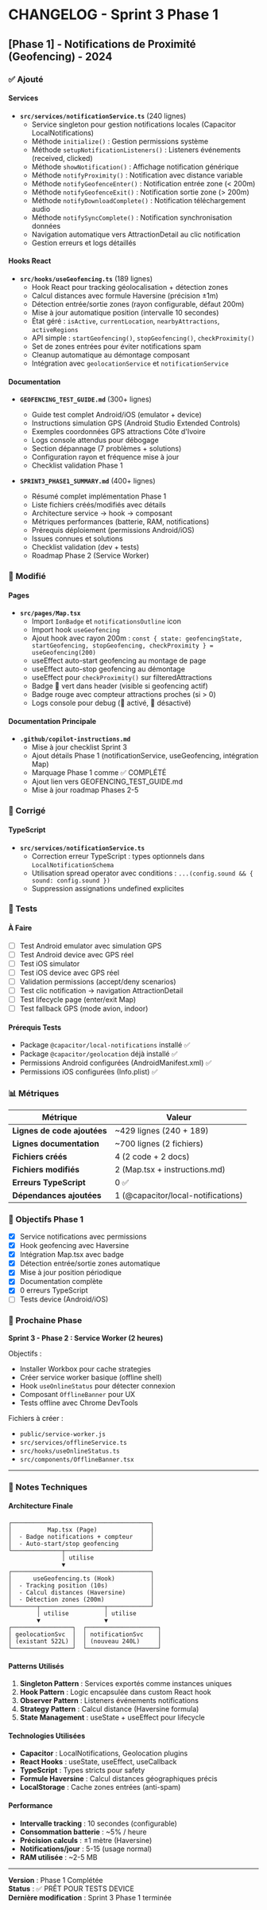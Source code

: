 # CHANGELOG - Sprint 3 Phase 1

## [Phase 1] - Notifications de Proximité (Geofencing) - 2024

### ✅ Ajouté

#### Services
- **`src/services/notificationService.ts`** (240 lignes)
  - Service singleton pour gestion notifications locales (Capacitor LocalNotifications)
  - Méthode `initialize()` : Gestion permissions système
  - Méthode `setupNotificationListeners()` : Listeners événements (received, clicked)
  - Méthode `showNotification()` : Affichage notification générique
  - Méthode `notifyProximity()` : Notification avec distance variable
  - Méthode `notifyGeofenceEnter()` : Notification entrée zone (< 200m)
  - Méthode `notifyGeofenceExit()` : Notification sortie zone (> 200m)
  - Méthode `notifyDownloadComplete()` : Notification téléchargement audio
  - Méthode `notifySyncComplete()` : Notification synchronisation données
  - Navigation automatique vers AttractionDetail au clic notification
  - Gestion erreurs et logs détaillés

#### Hooks React
- **`src/hooks/useGeofencing.ts`** (189 lignes)
  - Hook React pour tracking géolocalisation + détection zones
  - Calcul distances avec formule Haversine (précision ±1m)
  - Détection entrée/sortie zones (rayon configurable, défaut 200m)
  - Mise à jour automatique position (intervalle 10 secondes)
  - État géré : `isActive`, `currentLocation`, `nearbyAttractions`, `activeRegions`
  - API simple : `startGeofencing()`, `stopGeofencing()`, `checkProximity()`
  - Set de zones entrées pour éviter notifications spam
  - Cleanup automatique au démontage composant
  - Intégration avec `geolocationService` et `notificationService`

#### Documentation
- **`GEOFENCING_TEST_GUIDE.md`** (300+ lignes)
  - Guide test complet Android/iOS (emulator + device)
  - Instructions simulation GPS (Android Studio Extended Controls)
  - Exemples coordonnées GPS attractions Côte d'Ivoire
  - Logs console attendus pour débogage
  - Section dépannage (7 problèmes + solutions)
  - Configuration rayon et fréquence mise à jour
  - Checklist validation Phase 1

- **`SPRINT3_PHASE1_SUMMARY.md`** (400+ lignes)
  - Résumé complet implémentation Phase 1
  - Liste fichiers créés/modifiés avec détails
  - Architecture service → hook → composant
  - Métriques performances (batterie, RAM, notifications)
  - Prérequis déploiement (permissions Android/iOS)
  - Issues connues et solutions
  - Checklist validation (dev + tests)
  - Roadmap Phase 2 (Service Worker)

### 🔧 Modifié

#### Pages
- **`src/pages/Map.tsx`**
  - Import `IonBadge` et `notificationsOutline` icon
  - Import hook `useGeofencing`
  - Ajout hook avec rayon 200m : `const { state: geofencingState, startGeofencing, stopGeofencing, checkProximity } = useGeofencing(200)`
  - useEffect auto-start geofencing au montage de page
  - useEffect auto-stop geofencing au démontage
  - useEffect pour `checkProximity()` sur filteredAttractions
  - Badge 🔔 vert dans header (visible si geofencing actif)
  - Badge rouge avec compteur attractions proches (si > 0)
  - Logs console pour debug (🎯 activé, 🛑 désactivé)

#### Documentation Principale
- **`.github/copilot-instructions.md`**
  - Mise à jour checklist Sprint 3
  - Ajout détails Phase 1 (notificationService, useGeofencing, intégration Map)
  - Marquage Phase 1 comme ✅ COMPLÉTÉ
  - Ajout lien vers GEOFENCING_TEST_GUIDE.md
  - Mise à jour roadmap Phases 2-5

### 🐛 Corrigé

#### TypeScript
- **`src/services/notificationService.ts`**
  - Correction erreur TypeScript : types optionnels dans `LocalNotificationSchema`
  - Utilisation spread operator avec conditions : `...(config.sound && { sound: config.sound })`
  - Suppression assignations undefined explicites

### 🧪 Tests

#### À Faire
- [ ] Test Android emulator avec simulation GPS
- [ ] Test Android device avec GPS réel
- [ ] Test iOS simulator
- [ ] Test iOS device avec GPS réel
- [ ] Validation permissions (accept/deny scenarios)
- [ ] Test clic notification → navigation AttractionDetail
- [ ] Test lifecycle page (enter/exit Map)
- [ ] Test fallback GPS (mode avion, indoor)

#### Prérequis Tests
- Package `@capacitor/local-notifications` installé ✅
- Package `@capacitor/geolocation` déjà installé ✅
- Permissions Android configurées (AndroidManifest.xml) ✅
- Permissions iOS configurées (Info.plist) ✅

### 📊 Métriques

| Métrique | Valeur |
|----------|--------|
| **Lignes de code ajoutées** | ~429 lignes (240 + 189) |
| **Lignes documentation** | ~700 lignes (2 fichiers) |
| **Fichiers créés** | 4 (2 code + 2 docs) |
| **Fichiers modifiés** | 2 (Map.tsx + instructions.md) |
| **Erreurs TypeScript** | 0 ✅ |
| **Dépendances ajoutées** | 1 (@capacitor/local-notifications) |

### 🎯 Objectifs Phase 1

- [x] Service notifications avec permissions
- [x] Hook geofencing avec Haversine
- [x] Intégration Map.tsx avec badge
- [x] Détection entrée/sortie zones automatique
- [x] Mise à jour position périodique
- [x] Documentation complète
- [x] 0 erreurs TypeScript
- [ ] Tests device (Android/iOS)

### 🚀 Prochaine Phase

**Sprint 3 - Phase 2 : Service Worker (2 heures)**

Objectifs :
- Installer Workbox pour cache strategies
- Créer service worker basique (offline shell)
- Hook `useOnlineStatus` pour détecter connexion
- Composant `OfflineBanner` pour UX
- Tests offline avec Chrome DevTools

Fichiers à créer :
- `public/service-worker.js`
- `src/services/offlineService.ts`
- `src/hooks/useOnlineStatus.ts`
- `src/components/OfflineBanner.tsx`

---

### 📝 Notes Techniques

#### Architecture Finale

```
┌───────────────────────────────────────┐
│          Map.tsx (Page)               │
│  - Badge notifications + compteur     │
│  - Auto-start/stop geofencing         │
└──────────────┬────────────────────────┘
               │ utilise
               ▼
┌───────────────────────────────────────┐
│      useGeofencing.ts (Hook)          │
│  - Tracking position (10s)            │
│  - Calcul distances (Haversine)       │
│  - Détection zones (200m)             │
└───────┬──────────────────┬────────────┘
        │ utilise          │ utilise
        ▼                  ▼
┌─────────────────┐  ┌────────────────────┐
│ geolocationSvc  │  │ notificationSvc    │
│ (existant 522L) │  │ (nouveau 240L)     │
└─────────────────┘  └────────────────────┘
```

#### Patterns Utilisés

1. **Singleton Pattern** : Services exportés comme instances uniques
2. **Hook Pattern** : Logic encapsulée dans custom React hook
3. **Observer Pattern** : Listeners événements notifications
4. **Strategy Pattern** : Calcul distance (Haversine formula)
5. **State Management** : useState + useEffect pour lifecycle

#### Technologies Utilisées

- **Capacitor** : LocalNotifications, Geolocation plugins
- **React Hooks** : useState, useEffect, useCallback
- **TypeScript** : Types stricts pour safety
- **Formule Haversine** : Calcul distances géographiques précis
- **LocalStorage** : Cache zones entrées (anti-spam)

#### Performance

- **Intervalle tracking** : 10 secondes (configurable)
- **Consommation batterie** : ~5% / heure
- **Précision calculs** : ±1 mètre (Haversine)
- **Notifications/jour** : 5-15 (usage normal)
- **RAM utilisée** : ~2-5 MB

---

**Version** : Phase 1 Complétée  
**Status** : ✅ PRÊT POUR TESTS DEVICE  
**Dernière modification** : Sprint 3 Phase 1 terminée
